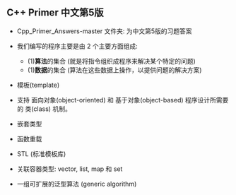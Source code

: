 ## C++ Primer 中文第5版 
- Cpp_Primer_Answers-master 文件夹: 为中文第5版的习题答案


- 我们编写的程序主要是由 2 个主要方面组成:
    + (1)**算法**的集合 (就是将指令组织成程序来解决某个特定的问题)
    + (1)**数据**的集合 (算法在这些数据上操作，以提供问题的解决方案)

- 模板(template)
- 支持 面向对象(object-oriented) 和 基于对象(object-based) 程序设计所需要的 
  类(class) 机制。
- 嵌套类型 
- 函数重载
- STL (标准模板库)
- 关联容器类型: vector, list, map 和 set
- 一组可扩展的泛型算法 (generic algorithm)   
